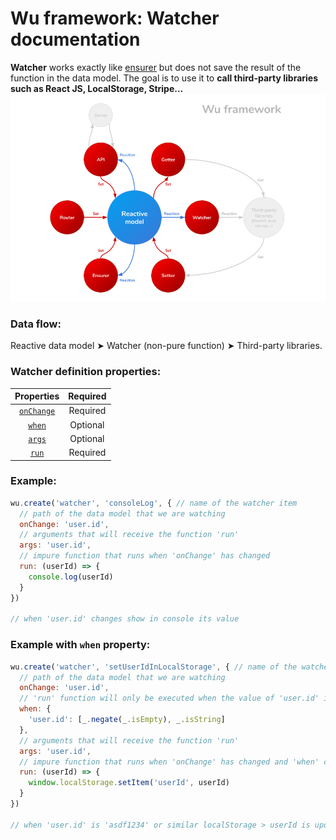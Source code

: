 # Wu framework: Watcher documentation
**Watcher** works exactly like [ensurer](./documentation-ensurer.md) but does not save the result of the function in the data model. The goal is to use it to **call third-party libraries such as React JS, LocalStorage, Stripe...**
![Pattern](./wu-framework.png)

### Data flow:
Reactive data model &#10148; Watcher (non-pure function) &#10148; Third-party libraries.

### Watcher definition properties:
| Properties                                           | Required |
|:----------------------------------------------------:|:--------:|
| [`onChange`](./documentation-properties.md#onchange) | Required |
| [`when`](./documentation-properties.md#when)         | Optional |
| [`args`](./documentation-properties.md#args)         | Optional |
| [`run`](./documentation-properties.md#run)           | Required |

### Example:
```javascript
wu.create('watcher', 'consoleLog', { // name of the watcher item
  // path of the data model that we are watching
  onChange: 'user.id',
  // arguments that will receive the function 'run'
  args: 'user.id',
  // impure function that runs when 'onChange' has changed
  run: (userId) => {
    console.log(userId)
  }
})

// when 'user.id' changes show in console its value
```
### Example with `when` property:
```javascript
wu.create('watcher', 'setUserIdInLocalStorage', { // name of the watcher item
  // path of the data model that we are watching
  onChange: 'user.id',
  // 'run' function will only be executed when the value of 'user.id' is a non-empty string
  when: {
    'user.id': [_.negate(_.isEmpty), _.isString]
  },
  // arguments that will receive the function 'run'
  args: 'user.id',
  // impure function that runs when 'onChange' has changed and 'when' conditions match
  run: (userId) => {
    window.localStorage.setItem('userId', userId)
  }
})

// when 'user.id' is 'asdf1234' or similar localStorage > userId is updated
```
